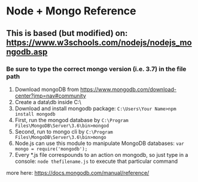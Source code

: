 # Node + Mongo Reference

## This is based (but modified) on: https://www.w3schools.com/nodejs/nodejs_mongodb.asp
### Be sure to type the correct mongo version (i.e. 3.7) in the file path

1. Download mongoDB from https://www.mongodb.com/download-center?jmp=nav#community
2. Create a data\db inside C:\ 
3. Download and install mongodb package: `C:\Users\Your Name>npm install mongodb`
4. First, run the mongod database by `C:\Program Files\MongoDB\Server\3.6\bin>mongod `
5. Second, run to mongo cli by `C:\Program Files\MongoDB\Server\3.6\bin>mongo `
6. Node.js can use this module to manipulate MongoDB databases: `var mongo = require('mongodb');`
7. Every *.js file correspounds to an action on mongodb, so just type in a console: `node thefilename.js` to execute that particular command

more here: https://docs.mongodb.com/manual/reference/